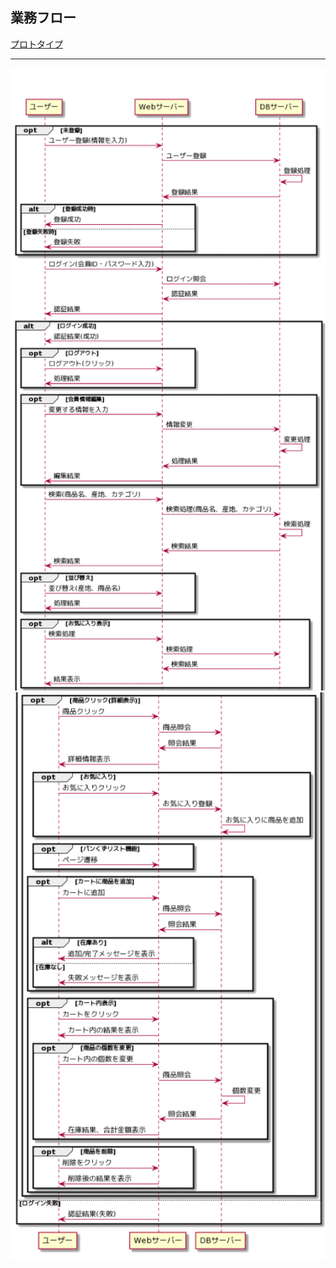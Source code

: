 ## 業務フロー

[プロトタイプ](https://www.figma.com/file/Oa2XrfbS2Hee9dSI9acZXo/coffee?node-id=0%3A1)

---
<img src="./img/業務フロー1.png" width="690">
<img src="./img/業務フロー2.png" width="700">
